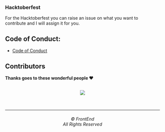 ### Hacktoberfest
For the Hacktoberfest you can raise an issue on what you want to contribute and I will assign it for you. 


## Code of Conduct:
- [Code of Conduct](CODE_OF_CONDUCT.md)

## Contributors

**Thanks goes to these wonderful people ❤️**


<br/>
<div align="center">
<a href="https://github.com/ApexViper00/FrontEnd/graphs/contributors">
  <img src="https://contrib.rocks/image?repo=ApexViper00/FrontEnd" />
</a>
</div>

<br>
<br>
<hr>
<h6 align="center">© FrontEnd
<br>
All Rights Reserved</h6>
